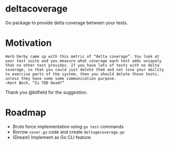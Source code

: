 # deltacoverage
Go package to provide delta coverage between your tests.

# Motivation

```text
Herb Derby came up with this metric of “delta coverage”. You look at your test suite and you measure what coverage each test adds uniquely that no other test provides. If you have lots of tests with no delta coverage, so that you could just delete them and not lose your ability to exercise parts of the system, then you should delete those tests, unless they have some some communication purpose.
—Kent Beck, “Is TDD Dead?”
```
Thank you @bitfield for the suggestion.

# Roadmap

- Brute force implementation using `go test` commands
- Borrow `cover.go` code and create `deltagecoverage.go`
- (Dream) Implement as Go CLI feature.
